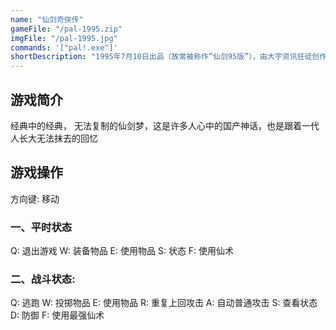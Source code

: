 ```yaml
---
name: "仙剑奇侠传"
gameFile: "/pal-1995.zip"
imgFile: "/pal-1995.jpg"
commands: '["pal!.exe"]'
shortDescription: "1995年7月10日出品（故常被称作“仙剑95版”），由大宇资讯狂徒创作群制作，是影响了整整一代玩家的游戏大作。"
---
```


## 游戏简介

经典中的经典， 无法复制的仙剑梦，这是许多人心中的国产神话，也是跟着一代人长大无法抹去的回忆

## 游戏操作

方向键: 移动

### 一、平时状态

Q: 退出游戏 W: 装备物品 E: 使用物品 S: 状态 F: 使用仙术

### 二、战斗状态:

Q: 逃跑 W: 投掷物品 E: 使用物品 R: 重复上回攻击 A: 自动普通攻击 S: 查看状态 D: 防御 F: 使用最强仙术
